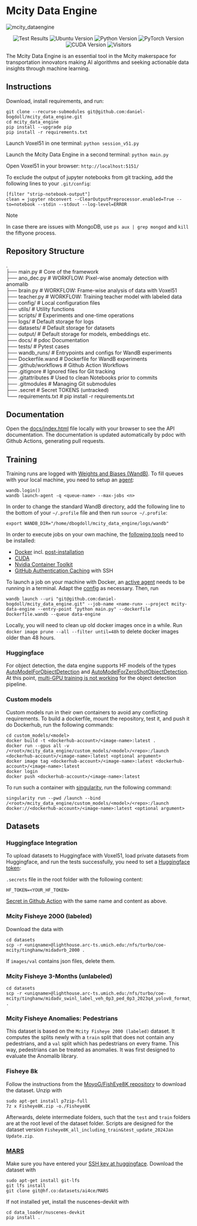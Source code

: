 # Mcity Data Engine

![mcity_dataengine](https://github.com/user-attachments/assets/4b80c882-7522-4a06-8b15-c4e294b95b56)

<p align="center">
  <img alt="Test Results" src="https://github.com/daniel-bogdoll/mcity_data_engine/actions/workflows/tests_documentation.yml/badge.svg"/>
  <img alt="Ubuntu Version" src="https://img.shields.io/badge/Ubuntu-24.04-blue"/>
  <img alt="Python Version" src="https://img.shields.io/badge/Python-3.12-blue"/>
  <img alt="PyTorch Version" src="https://img.shields.io/badge/PyTorch-2.5-blue"/>
  <img alt="CUDA Version" src="https://img.shields.io/badge/CUDA-12.4-blue"/>
  <img alt="Visitors" src="https://visitor-badge.laobi.icu/badge?page_id=daniel-bogdoll.mcity_data_engine"/>
</p>

The Mcity Data Engine is an essential tool in the Mcity makerspace for transportation innovators making AI algorithms and seeking actionable data insights through machine learning.

## Instructions

Download, install requirements, and run:
```
git clone --recurse-submodules git@github.com:daniel-bogdoll/mcity_data_engine.git
cd mcity_data_engine
pip install --upgrade pip
pip install -r requirements.txt
```

Launch Voxel51 in one terminal:
```python session_v51.py```

Launch the Mcity Data Engine in a second terminal:
```python main.py```

Open Voxel51 in your browser:
```http://localhost:5151/```

To exclude the output of jupyter notebooks from git tracking, add the following lines to your ```.git/config```:

```
[filter "strip-notebook-output"]
clean = jupyter nbconvert --ClearOutputPreprocessor.enabled=True --to=notebook --stdin --stdout --log-level=ERROR
```

> [!NOTE]
> In case there are issues with MongoDB, use ```ps aux | grep mongod``` and ```kill``` the fiftyone process.

## Repository Structure

.   
├── main.py                   # Core of the framework     
├── ano_dec.py                # WORKFLOW: Pixel-wise anomaly detection with anomalib  
├── brain.py                  # WORKFLOW: Frame-wise analysis of data with Voxel51  
├── teacher.py                # WORKFLOW: Training teacher model with labeled data   
├── config/                   # Local configuration files  
├── utils/                    # Utility functions  
├── scripts/                  # Experiments and one-time operations  
├── logs/                     # Default storage for logs  
├── datasets/                 # Default storage for datasets  
├── output/                   # Default storage for models, embeddings etc.  
├── docs/                     # pdoc Documentation    
├── tests/                    # Pytest cases  
├── wandb_runs/               # Entrypoints and configs for WandB experiments  
├── Dockerfile.wand           # Dockerfile for WandB experiments  
├── .github/workflows         # Github Action Workflows  
├── .gitignore                # Ignored files for Git tracking  
├── .gitattributes            # Used to clean Notebooks prior to commits  
├── .gitmodules               # Managing Git submodules  
├── .secret                   # Secret TOKENS (untracked)  
└── requirements.txt          # pip install -r requirements.txt   


## Documentation

Open the [docs/index.html](./docs/index.html) file locally with your browser to see the API documentation. The documentation is updated automatically by pdoc with Github Actions, generating pull requests.

## Training

Training runs are logged with [Weights and Biases (WandB)](https://wandb.ai/mcity/mcity-data-engine). To fill queues with your local machine, you need to setup an [agent](https://docs.wandb.ai/guides/launch/setup-launch-docker):

```
wandb.login()
wandb launch-agent -q <queue-name> --max-jobs <n>
```

In order to change the standard WandB directory, add the following line to the bottom of your ```~/.profile``` file and then run ```source ~/.profile```:

```
export WANDB_DIR="/home/dbogdoll/mcity_data_engine/logs/wandb"
```
In order to execute jobs on your own machine, the [following tools](https://catalog.ngc.nvidia.com/orgs/nvidia/containers/pytorch) need to be installed:

- [Docker](https://docs.docker.com/engine/install/ubuntu/) incl. [post-installation](https://docs.docker.com/engine/install/linux-postinstall/)
- [CUDA](https://docs.nvidia.com/cuda/cuda-installation-guide-linux/index.html#ubuntu)
- [Nvidia Container Toolkit](https://docs.nvidia.com/datacenter/cloud-native/container-toolkit/latest/install-guide.html)
- [GitHub Authentication Caching](https://docs.github.com/en/get-started/getting-started-with-git/caching-your-github-credentials-in-git) with SSH

To launch a job on your machine with Docker, an [active agent](https://wandb.ai/mcity/launch/UnVuUXVldWU6NDQ0OTE4MA==/agents) needs to be running in a terminal. Adapt the [config](https://wandb.ai/mcity/launch/UnVuUXVldWU6NDQ0OTE4MA==/config) as necessary. Then, run

```
wandb launch --uri "git@github.com:daniel-bogdoll/mcity_data_engine.git" --job-name <name-run> --project mcity-data-engine --entry-point "python main.py" --dockerfile Dockerfile.wandb --queue data-engine
```

Locally, you will need to clean up old docker images once in a while. Run ```docker image prune --all --filter until=48h``` to delete docker images older than 48 hours.

### Huggingface

For object detection, the data engine supports HF models of the types [AutoModelForObjectDetection](https://huggingface.co/docs/transformers/en/model_doc/auto#transformers.AutoModelForObjectDetection) and [AutoModelForZeroShotObjectDetection](https://huggingface.co/docs/transformers/en/model_doc/auto#transformers.AutoModelForZeroShotObjectDetection). At this point, [multi-GPU training is not working](https://github.com/huggingface/transformers/pull/33561) for the object detection pipeline.

### Custom models

Custom models run in their own containers to avoid any conflicting requirements. To build a dockerfile, mount the repository, test it, and push it do Dockerhub, run the following commands:
```
cd custom_models/<model>
docker build -t <dockerhub-account>/<image-name>:latest .
docker run --gpus all -v /<root>/mcity_data_engine/custom_models/<model>/<repo>:/launch <dockerhub-account>/<image-name>:latest <optional argument>
docker image tag <dockerhub-account>/<image-name>:latest <dockerhub-account>/<image-name>:latest
docker login
docker push <dockerhub-account>/<image-name>:latest
```
To run such a container with [singularity](https://docs.sylabs.io/guides/latest/user-guide/introduction.html), run the following command:
```
singularity run --pwd /launch --bind /<root>/mcity_data_engine/custom_models/<model>/<repo>:/launch docker://<dockerhub-account>/<image-name>:latest <optional argument>
```
## Datasets

### Huggingface Integration

To upload datasets to Huggingface with Voxel51, load private datasets from Huggingface, and run the tests successfully, you need to set a [Huggingface token](https://huggingface.co/docs/hub/en/security-tokens):

```.secrets``` file in the root folder with the following content:
```
HF_TOKEN=<YOUR_HF_TOKEN>
```

[Secret in Github Action](https://docs.github.com/en/actions/security-for-github-actions/security-guides/using-secrets-in-github-actions) with the same name and content as above.




### Mcity Fisheye 2000 (labeled)

Download the data with
```
cd datasets
scp -r <uniqname>@lighthouse.arc-ts.umich.edu:/nfs/turbo/coe-mcity/tinghanw/midadvrb_2000 .
```

If ```images/val``` contains json files, delete them.

### Mcity Fisheye 3-Months (unlabeled)
```
cd datasets
scp -r <uniqname>@lighthouse.arc-ts.umich.edu:/nfs/turbo/coe-mcity/tinghanw/midadv_swinl_label_veh_0p3_ped_0p3_2023q4_yolov8_format_v2 .
```

### Mcity Fisheye Anomalies: Pedestrians
This dataset is based on the ```Mcity Fisheye 2000 (labeled)``` dataset. It computes the splits newly with a ```train``` split that does not contain any pedestrians, and a ```val``` split which has pedestrians on every frame. This way, pedestrians can be treated as anomalies. It was first designed to evaluate the Anomalib library.


### Fisheye 8k
Follow the instructions from the [MoyoG/FishEye8K repository](https://github.com/MoyoG/FishEye8K) to download the dataset. Unzip with

```
sudo apt-get install p7zip-full
7z x Fisheye8K.zip -o./Fisheye8K
```

Afterwards, delete intermediate folders, such that the ```test``` and ```train``` folders are at the root level of the dataset folder. Scripts are designed for the dataset version ```Fisheye8K_all_including_train&test_update_2024Jan Update.zip```.


### [MARS](https://ai4ce.github.io/MARS/)
Make sure you have entered your [SSH key at huggingface](https://huggingface.co/settings/keys). Download the dataset with

```
sudo apt-get install git-lfs
git lfs install
git clone git@hf.co:datasets/ai4ce/MARS
```

If not installed yet, install the nuscenes-devkit with

```
cd data_loader/nuscenes-devkit
pip install .
```


